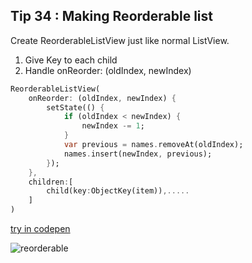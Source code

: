 ## Tip  34 : Making Reorderable list

Create ReorderableListView just like normal ListView.

1. Give Key to each child
2. Handle onReorder: (oldIndex, newIndex)

```dart
ReorderableListView(
    onReorder: (oldIndex, newIndex) {
        setState(() {
            if (oldIndex < newIndex) {
                newIndex -= 1;
            }
            var previous = names.removeAt(oldIndex);
            names.insert(newIndex, previous);
        });
    },
    children:[
        child(key:ObjectKey(item)),.....
    ]
)
```

[try in codepen](https://codepen.io/erluxman/pen/Yzyabpz)

![reorderable](https://raw.githubusercontent.com/erluxman/awesomefluttertips/master/assets/34reorderable.gif)

